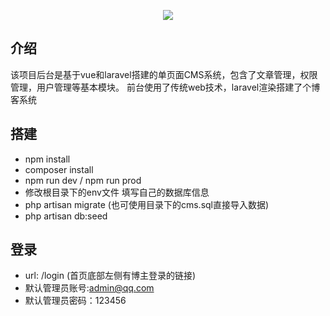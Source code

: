 <p align="center"><img src="https://laravel.com/assets/img/components/logo-laravel.svg"></p>

## 介绍
  
  该项目后台是基于vue和laravel搭建的单页面CMS系统，包含了文章管理，权限管理，用户管理等基本模块。
  前台使用了传统web技术，laravel渲染搭建了个博客系统
 
## 搭建
 
- npm install
- composer install
- npm run dev / npm run prod
- 修改根目录下的env文件 填写自己的数据库信息
- php artisan migrate (也可使用目录下的cms.sql直接导入数据)
- php artisan db:seed


## 登录

- url: /login (首页底部左侧有博主登录的链接)
- 默认管理员账号:admin@qq.com   
- 默认管理员密码：123456